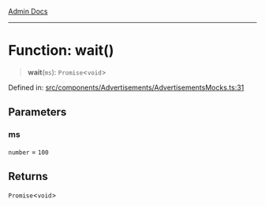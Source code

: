[Admin Docs](/)

***

# Function: wait()

> **wait**(`ms`): `Promise`\<`void`\>

Defined in: [src/components/Advertisements/AdvertisementsMocks.ts:31](https://github.com/PalisadoesFoundation/talawa-admin/blob/main/src/components/Advertisements/AdvertisementsMocks.ts#L31)

## Parameters

### ms

`number` = `100`

## Returns

`Promise`\<`void`\>
